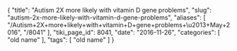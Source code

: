 {
    "title": "Autism 2X more likely with vitamin D gene problems",
    "slug": "autism-2x-more-likely-with-vitamin-d-gene-problems",
    "aliases": [
        "/Autism+2X+more+likely+with+vitamin+D+gene+problems+\u2013+May+2016",
        "/8041"
    ],
    "tiki_page_id": 8041,
    "date": "2016-11-26",
    "categories": [
        "old name"
    ],
    "tags": [
        "old name"
    ]
}